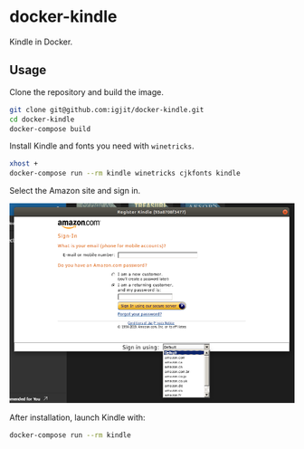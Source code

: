 # docker-kindle

Kindle in Docker.

## Usage

Clone the repository and build the image.

```sh
git clone git@github.com:igjit/docker-kindle.git
cd docker-kindle
docker-compose build
```

Install Kindle and fonts you need with `winetricks`.

```sh
xhost +
docker-compose run --rm kindle winetricks cjkfonts kindle
```

Select the Amazon site and sign in.

![Screenshot](image/sign-in.png)

After installation, launch Kindle with:

```sh
docker-compose run --rm kindle
```
